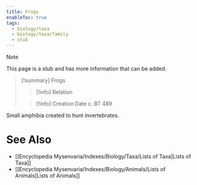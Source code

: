 ```yaml
---
title: Frogs
enableToc: true
tags:
  - biology/taxa
  - biology/taxa/family
  - stub
---
```


> [!note]
> This page is a stub and has more information that can be added.

> [!summary] Frogs
> > [!info] Relation
>
> > [!info] Creation Date
> > c. BT 489

Small amphibia created to hunt invertebrates.

# See Also
- [[Encyclopedia Mysenvaria/Indexes/Biology/Taxa/Lists of Taxa|Lists of Taxa]]
- [[Encyclopedia Mysenvaria/Indexes/Biology/Animals/Lists of Animals|Lists of Animals]]
